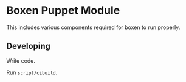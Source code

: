 # Boxen Puppet Module

This includes various components required for boxen to run properly.

## Developing

Write code.

Run `script/cibuild`.

